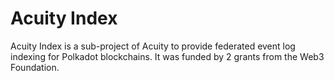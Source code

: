 # Acuity Index

Acuity Index is a sub-project of Acuity to provide federated event log indexing for Polkadot blockchains. It was funded by 2 grants from the Web3 Foundation.
